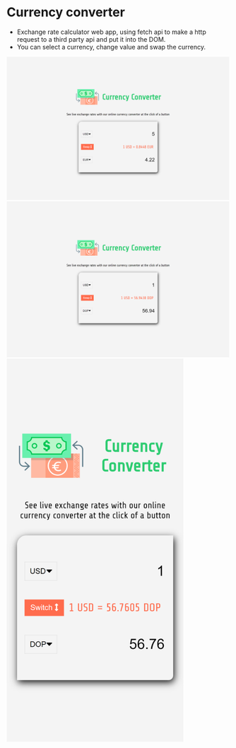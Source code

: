 # Currency converter
 
- Exchange rate calculator web app, using fetch api to make a http request to a third party api and put it into the DOM.
- You can select a currency, change value and swap the currency.

<img src="img/screenshots/currency-converter-1.png" alt="currency converter screenshot" width="800" />
<img src="img/screenshots/currency-converter-2.png" alt="currency converter screenshot" width="800" />
<img src="img/screenshots/currency-converter-mobile-1.png" alt="currency converter screenshot" width="400" />
